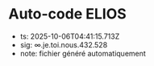 # Auto-code ELIOS
- ts: 2025-10-06T04:41:15.713Z
- sig: ∞.je.toi.nous.432.528
- note: fichier généré automatiquement